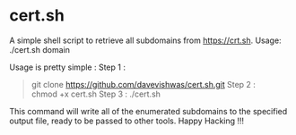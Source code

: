 # cert.sh
A simple shell script to retrieve all subdomains from https://crt.sh.
Usage: ./cert.sh domain

Usage is pretty simple : 
Step 1 :  
> git clone https://github.com/davevishwas/cert.sh.git
Step 2 :  
> chmod +x cert.sh
Step 3 : 
> ./cert.sh <domain>

This command will write all of the enumerated subdomains to the specified output file, ready to be passed to other tools.
Happy Hacking !!!
